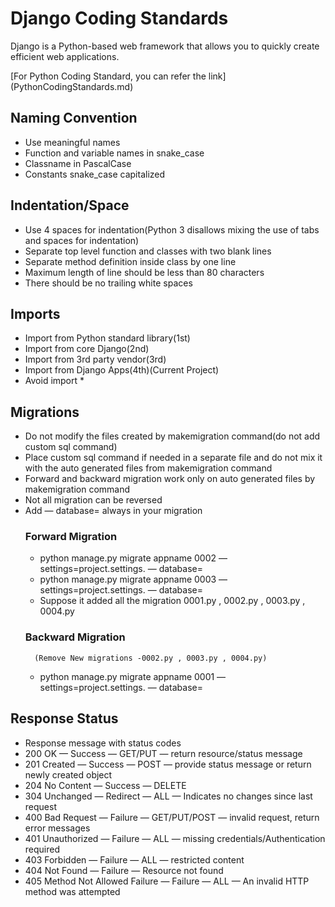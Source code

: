 
# Django Coding Standards

Django is a Python-based web framework that allows you to quickly create efficient web applications. 

[For Python Coding Standard, you can refer the link] (PythonCodingStandards.md)

## Naming Convention
- Use meaningful names
- Function and variable names in snake_case
- Classname in PascalCase
- Constants snake_case capitalized

## Indentation/Space
- Use 4 spaces for indentation(Python 3 disallows mixing the use of tabs and spaces for indentation)
- Separate top level function and classes with two blank lines
- Separate method definition inside class by one line
- Maximum length of line should be less than 80 characters
- There should be no trailing white spaces

## Imports
- Import from Python standard library(1st)
- Import from core Django(2nd)
- Import from 3rd party vendor(3rd)
- Import from Django Apps(4th)(Current Project)
- Avoid import *

## Migrations
- Do not modify the files created by makemigration command(do not add custom sql command)
- Place custom sql command if needed in a separate file and do not mix it with the auto generated files from makemigration command
- Forward and backward migration work only on auto generated files by makemigration command
- Not all migration can be reversed
- Add — database=<dbConfigName> always in your migration
    ### Forward Migration
    - python manage.py migrate appname 0002 — settings=project.settings.<Env> — database=<dbConfigName>
    - python manage.py migrate appname 0003 — settings=project.settings.<Env> — database=<dbConfigName>
    - Suppose it added all the migration 0001.py , 0002.py , 0003.py , 0004.py
    ### Backward Migration
        (Remove New migrations -0002.py , 0003.py , 0004.py)
    - python manage.py migrate appname 0001 — settings=project.settings.<Env> — database=<dbConfigName>

## Response Status
- Response message with status codes
- 200 OK — Success — GET/PUT — return resource/status message
- 201 Created — Success — POST — provide status message or return newly created object
- 204 No Content — Success — DELETE
- 304 Unchanged — Redirect — ALL — Indicates no changes since last request
- 400 Bad Request — Failure — GET/PUT/POST — invalid request, return error messages
- 401 Unauthorized — Failure — ALL — missing credentials/Authentication required
- 403 Forbidden — Failure — ALL — restricted content
- 404 Not Found — Failure — Resource not found
- 405 Method Not Allowed Failure — Failure — ALL — An invalid HTTP method was attempted